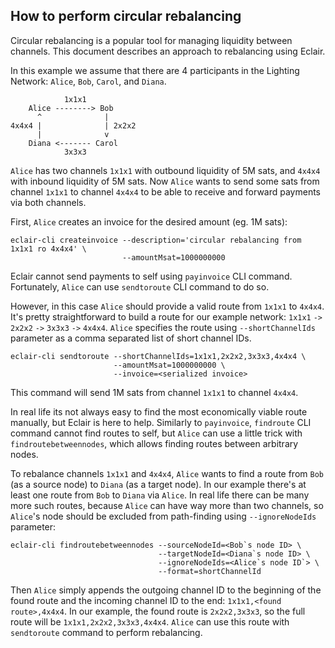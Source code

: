 ## How to perform circular rebalancing

Circular rebalancing is a popular tool for managing liquidity between channels. This document describes an approach to
rebalancing using Eclair.

In this example we assume that there are 4 participants in the Lighting Network: `Alice`, `Bob`, `Carol`, and `Diana`. 

```
            1x1x1
    Alice --------> Bob
      ^              |
4x4x4 |              | 2x2x2
      |              v
    Diana <------- Carol
            3x3x3  
```

`Alice` has two channels `1x1x1` with outbound liquidity of 5M sats, and `4x4x4` with inbound liquidity of 5M sats.
Now `Alice` wants to send some sats from channel `1x1x1` to channel `4x4x4` to be able to receive and forward payments 
via both channels.

First, `Alice` creates an invoice for the desired amount (eg. 1M sats):

```shell
eclair-cli createinvoice --description='circular rebalancing from 1x1x1 ro 4x4x4' \
                         --amountMsat=1000000000
```

Eclair cannot send payments to self using `payinvoice` CLI command. Fortunately, `Alice` can use `sendtoroute` CLI 
command to do so. 

However, in this case `Alice` should provide a valid route from `1x1x1` to `4x4x4`. It's pretty straightforward to 
build a route for our example network: `1x1x1` `->` `2x2x2` `->` `3x3x3` `->` `4x4x4`. `Alice` specifies the route using 
`--shortChannelIds` parameter as a comma separated list of short channel IDs.  

```shell
eclair-cli sendtoroute --shortChannelIds=1x1x1,2x2x2,3x3x3,4x4x4 \
                       --amountMsat=1000000000 \
                       --invoice=<serialized invoice>
```

This command will send 1M sats from channel `1x1x1` to channel `4x4x4`.

In real life its not always easy to find the most economically viable route manually, but Eclair is here to help.
Similarly to `payinvoice`, `findroute` CLI command cannot find routes to self, but `Alice` can use a little trick with 
`findroutebetweennodes`, which allows finding routes between arbitrary nodes. 

To rebalance channels `1x1x1` and `4x4x4`, `Alice` wants to find a route from `Bob` (as a source node) to `Diana` (as a 
target node). In our example there's at least one route from `Bob` to `Diana` via `Alice`. In real life there can be 
many more such routes, because `Alice` can have way more than two channels, so `Alice`'s node should be excluded from 
path-finding using `--ignoreNodeIds` parameter:

```shell
eclair-cli findroutebetweennodes --sourceNodeId=<Bob`s node ID> \
                                 --targetNodeId=<Diana`s node ID> \
                                 --ignoreNodeIds=<Alice`s node ID`> \
                                 --format=shortChannelId
```

Then `Alice` simply appends the outgoing channel ID to the beginning of the found route and the incoming channel ID to 
the end: `1x1x1,<found route>,4x4x4`. In our example, the found route is `2x2x2,3x3x3`, so the full route will be 
`1x1x1,2x2x2,3x3x3,4x4x4`. `Alice` can use this route with `sendtoroute` command to perform rebalancing. 

